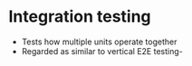 # Integration testing

- Tests how multiple units operate together
- Regarded as similar to vertical E2E testing-